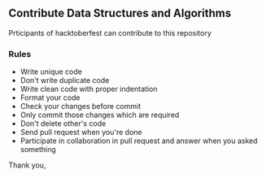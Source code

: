 ## Contribute Data Structures and Algorithms

Prticipants of hacktoberfest can contribute to this repository

### Rules

* Write unique code
* Don't write duplicate code
* Write clean code with proper indentation
* Format your code
* Check your changes before commit
* Only commit those changes which are required
* Don't delete other's code
* Send pull request when you're done
* Participate in collaboration in pull request and answer when you asked something

Thank you,
